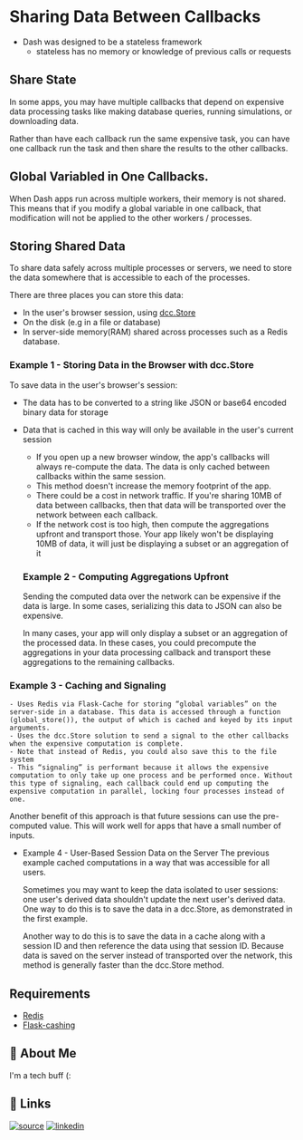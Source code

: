 
# Sharing Data Between Callbacks

- Dash was designed to be a stateless framework
    - stateless has no memory or knowledge of previous calls or requests


## Share State

In some apps, you may have multiple callbacks that depend on expensive data processing tasks like making database queries, running simulations, or downloading data.

Rather than have each callback run the same expensive task, you can have one callback run the task and then share the results to the other callbacks.

## Global Variabled in One Callbacks.
When Dash apps run across multiple workers, their memory is not shared. This means that if you modify a global variable in one callback, that modification will not be applied to the other workers / processes.

## Storing Shared Data
To share data safely across multiple processes or servers, we need to store the data somewhere that is accessible to each of the processes.

There are three places you can store this data:

- In the user's browser session, using [dcc.Store](https://dash.plotly.com/dash-core-components/store)
- On the disk (e.g in a file or database)
- In server-side memory(RAM) shared across processes such as a Redis database.

### Example 1 - Storing Data in the Browser with dcc.Store
To save data in the user's browser's session:
- The data has to be converted to a string like JSON or base64 encoded binary data for storage
- Data that is cached in this way will only be available in the user's current session
    - If you open up a new browser window, the app's callbacks will always re-compute the data. The data is only cached between callbacks within the same session.
    - This method doesn't increase the memory footprint of the app.
    - There could be a cost in network traffic. If you're sharing 10MB of data between callbacks, then that data will be transported over the network between each callback.
    - If the network cost is too high, then compute the aggregations upfront and transport those. Your app likely won't be displaying 10MB of data, it will just be displaying a subset or an aggregation of it
  ### Example 2 - Computing Aggregations Upfront
    Sending the computed data over the network can be expensive if the data is large. In some cases, serializing this data to JSON can also be expensive.

    In many cases, your app will only display a subset or an aggregation of the processed data. In these cases, you could precompute the aggregations in your data processing callback and transport these aggregations to the remaining callbacks.

### Example 3 - Caching and Signaling
    - Uses Redis via Flask-Cache for storing “global variables” on the server-side in a database. This data is accessed through a function (global_store()), the output of which is cached and keyed by its input arguments.
    - Uses the dcc.Store solution to send a signal to the other callbacks when the expensive computation is complete.
    - Note that instead of Redis, you could also save this to the file system
    - This “signaling” is performant because it allows the expensive computation to only take up one process and be performed once. Without this type of signaling, each callback could end up computing the expensive computation in parallel, locking four processes instead of one.
Another benefit of this approach is that future sessions can use the pre-computed value. This will work well for apps that have a small number of inputs.
- Example 4 - User-Based Session Data on the Server
    The previous example cached computations in a way that was accessible for all users.

    Sometimes you may want to keep the data isolated to user sessions: one user's derived data shouldn't update the next user's derived data. One way to do this is to save the data in a dcc.Store, as demonstrated in the first example.

    Another way to do this is to save the data in a cache along with a session ID and then reference the data using that session ID. Because data is saved on the server instead of transported over the network, this method is generally faster than the dcc.Store method.


## Requirements

 - [Redis](https://redis.io/)
 - [Flask-cashing](https://flask-caching.readthedocs.io/en/latest/)
## 🚀 About Me
I'm a tech buff (:


## 🔗 Links
[![source](https://img.shields.io/badge/source-000?style=for-the-badge&logo=ko-fi&logoColor=white)](https://dash.plotly.com/sharing-data-between-callbacks)
[![linkedin](https://img.shields.io/badge/linkedin-0A66C2?style=for-the-badge&logo=linkedin&logoColor=white)](www.linkedin.com/in/aminloo07)



